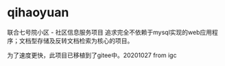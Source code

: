# qihaoyuan
联合七号院小区 - 社区信息服务项目
	追求完全不依赖于mysql实现的web应用程序；文档型存储及反转文档检索为核心的项目。

为了速度更快，此项目已移植到了gitee中。20201027 from igc
